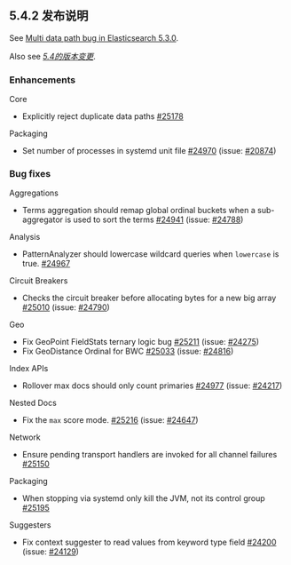 ## 5.4.2 发布说明

See [Multi data path bug in Elasticsearch 5.3.0](https://www.elastic.co/blog/multi-data-path-bug-in-elasticsearch-5-3-0).

Also see [_5.4的版本变更_](breaking-changes-5.4.html).

### Enhancements

Core 
    

  * Explicitly reject duplicate data paths [#25178](https://github.com/elastic/elasticsearch/pull/25178)



Packaging 
    

  * Set number of processes in systemd unit file [#24970](https://github.com/elastic/elasticsearch/pull/24970) (issue: [#20874](https://github.com/elastic/elasticsearch/issues/20874)) 



### Bug fixes

Aggregations 
    

  * Terms aggregation should remap global ordinal buckets when a sub-aggregator is used to sort the terms [#24941](https://github.com/elastic/elasticsearch/pull/24941) (issue: [#24788](https://github.com/elastic/elasticsearch/issues/24788)) 



Analysis 
    

  * PatternAnalyzer should lowercase wildcard queries when `lowercase` is true. [#24967](https://github.com/elastic/elasticsearch/pull/24967)



Circuit Breakers 
    

  * Checks the circuit breaker before allocating bytes for a new big array [#25010](https://github.com/elastic/elasticsearch/pull/25010) (issue: [#24790](https://github.com/elastic/elasticsearch/issues/24790)) 



Geo 
    

  * Fix GeoPoint FieldStats ternary logic bug [#25211](https://github.com/elastic/elasticsearch/pull/25211) (issue: [#24275](https://github.com/elastic/elasticsearch/issues/24275)) 
  * Fix GeoDistance Ordinal for BWC [#25033](https://github.com/elastic/elasticsearch/pull/25033) (issue: [#24816](https://github.com/elastic/elasticsearch/issues/24816)) 



Index APIs 
    

  * Rollover max docs should only count primaries [#24977](https://github.com/elastic/elasticsearch/pull/24977) (issue: [#24217](https://github.com/elastic/elasticsearch/issues/24217)) 



Nested Docs 
    

  * Fix the `max` score mode. [#25216](https://github.com/elastic/elasticsearch/pull/25216) (issue: [#24647](https://github.com/elastic/elasticsearch/issues/24647)) 



Network 
    

  * Ensure pending transport handlers are invoked for all channel failures [#25150](https://github.com/elastic/elasticsearch/pull/25150)



Packaging 
    

  * When stopping via systemd only kill the JVM, not its control group [#25195](https://github.com/elastic/elasticsearch/pull/25195)



Suggesters 
    

  * Fix context suggester to read values from keyword type field [#24200](https://github.com/elastic/elasticsearch/pull/24200) (issue: [#24129](https://github.com/elastic/elasticsearch/issues/24129)) 


